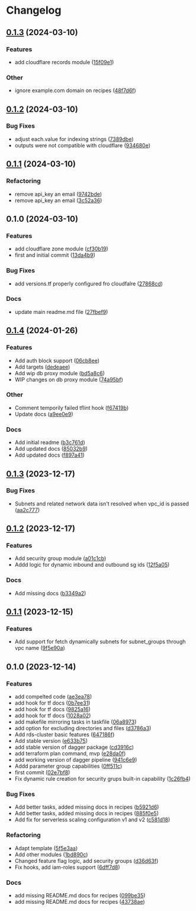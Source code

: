 # Changelog

## [0.1.3](https://github.com/Excoriate/terraform-cloudflare-modules/compare/v0.1.2...v0.1.3) (2024-03-10)


### Features

* add cloudflare records module ([15f09e1](https://github.com/Excoriate/terraform-cloudflare-modules/commit/15f09e178a2f4326d1a350657bd30a609b9cc8fd))


### Other

* ignore example.com domain on recipes ([48f7d6f](https://github.com/Excoriate/terraform-cloudflare-modules/commit/48f7d6f4b2ce35973853df32aba4599861cc2db5))

## [0.1.2](https://github.com/Excoriate/terraform-cloudflare-modules/compare/v0.1.1...v0.1.2) (2024-03-10)


### Bug Fixes

* adjust each.value for indexing strings ([7389dbe](https://github.com/Excoriate/terraform-cloudflare-modules/commit/7389dbe2a1558fb90b0b93ecbe75735258f36122))
* outputs were not compatible with cloudflare ([934680e](https://github.com/Excoriate/terraform-cloudflare-modules/commit/934680e83f6c47face68f3592d5e0083a010f831))

## [0.1.1](https://github.com/Excoriate/terraform-cloudflare-modules/compare/v0.1.0...v0.1.1) (2024-03-10)


### Refactoring

* remove api_key an email ([9742bde](https://github.com/Excoriate/terraform-cloudflare-modules/commit/9742bdefd7c67335b2e6a9a840a9ca5c7c163a92))
* remove api_key an email ([3c52a36](https://github.com/Excoriate/terraform-cloudflare-modules/commit/3c52a365d6fbb8bb8f79199223dd19f6f4feb972))

## 0.1.0 (2024-03-10)


### Features

* add cloudflare zone module ([cf30b19](https://github.com/Excoriate/terraform-cloudflare-modules/commit/cf30b1953e6a78a374890fd7ec9191c8cc987a36))
* first and initial commit ([13da4b9](https://github.com/Excoriate/terraform-cloudflare-modules/commit/13da4b975f19edd7eea1efa848e3141dd29362bc))


### Bug Fixes

* add versions.tf properly configured fro cloudfalre ([27868cd](https://github.com/Excoriate/terraform-cloudflare-modules/commit/27868cd5686e355ba1e3aff19c704e4eb2d8b4c5))


### Docs

* update main readme.md file ([27fbef9](https://github.com/Excoriate/terraform-cloudflare-modules/commit/27fbef9f4b74a69dca40d6aa58fa9ff66ece010e))

## [0.1.4](https://github.com/Excoriate/terraform-registry-aws-rds/compare/v0.1.3...v0.1.4) (2024-01-26)


### Features

* Add auth block support ([06cb8ee](https://github.com/Excoriate/terraform-registry-aws-rds/commit/06cb8ee5f46f29a5cc9085bac4bec77febeb4326))
* Add targets ([dedeaee](https://github.com/Excoriate/terraform-registry-aws-rds/commit/dedeaee82b901d8cf12fe651285b642e6f46416f))
* Add wip db proxy module ([bd5a8c6](https://github.com/Excoriate/terraform-registry-aws-rds/commit/bd5a8c6c8bcd8a2c9cc66bea08d463582743d249))
* WIP changes on db proxy module ([74a95bf](https://github.com/Excoriate/terraform-registry-aws-rds/commit/74a95bf418f0255ec1c0c6980cd11fa0c7118905))


### Other

* Comment temporily failed tflint hook ([f67419b](https://github.com/Excoriate/terraform-registry-aws-rds/commit/f67419b0431f05932fb748b52cb03f61825df20b))
* Update docs ([a9ee0e9](https://github.com/Excoriate/terraform-registry-aws-rds/commit/a9ee0e90f34f7397e3313c2c8e9ea7e5fcd9527a))


### Docs

* Add initial readme ([b3c761d](https://github.com/Excoriate/terraform-registry-aws-rds/commit/b3c761d5cf2296abe2ef5f5cee2ece310569d9d4))
* Add updated docs ([85032b9](https://github.com/Excoriate/terraform-registry-aws-rds/commit/85032b95da0059d5797df9825ce4853f2c4b1d68))
* Add updated docs ([f897a41](https://github.com/Excoriate/terraform-registry-aws-rds/commit/f897a417e25158edef208ce831a0ac79ca335f3f))

## [0.1.3](https://github.com/Excoriate/terraform-registry-aws-rds/compare/v0.1.2...v0.1.3) (2023-12-17)


### Bug Fixes

* Subnets and related network data isn't resolved when vpc_id is passed ([aa2c777](https://github.com/Excoriate/terraform-registry-aws-rds/commit/aa2c7770963f619ea600e7ab4fbc231a75ea7238))

## [0.1.2](https://github.com/Excoriate/terraform-registry-aws-rds/compare/v0.1.1...v0.1.2) (2023-12-17)


### Features

* Add security group module ([a01c1cb](https://github.com/Excoriate/terraform-registry-aws-rds/commit/a01c1cb058862b401c7e7eb155a51c9507ed6602))
* Addd logic for dynamic inbound and outbound sg ids ([12f5a05](https://github.com/Excoriate/terraform-registry-aws-rds/commit/12f5a05afbfe37c574bf344f753192c8335a745b))


### Docs

* Add missing docs ([b3349a2](https://github.com/Excoriate/terraform-registry-aws-rds/commit/b3349a2fe623da5c951bebd40c0762d81b066296))

## [0.1.1](https://github.com/Excoriate/terraform-registry-aws-rds/compare/v0.1.0...v0.1.1) (2023-12-15)


### Features

* Add support for fetch dynamically subnets for subnet_groups through vpc name ([9f5e90a](https://github.com/Excoriate/terraform-registry-aws-rds/commit/9f5e90afbe498f167463ee1ccfec1c1c8093b883))

## 0.1.0 (2023-12-14)


### Features

* add compelted code ([ae3ea78](https://github.com/Excoriate/terraform-registry-aws-rds/commit/ae3ea7813127da04eda076f14a576be1771d4c20))
* add hook for tf docs ([0b7ee31](https://github.com/Excoriate/terraform-registry-aws-rds/commit/0b7ee312c5592e1e5212617f7ec4bacb35be89c1))
* add hook for tf docs ([9825a16](https://github.com/Excoriate/terraform-registry-aws-rds/commit/9825a1630bef8a5d39e24d8700dd8989a67081d6))
* add hook for tf docs ([1028a02](https://github.com/Excoriate/terraform-registry-aws-rds/commit/1028a02fb9ae1e4d0b8b3c7fc70f9fb914074ece))
* add makefile mirroring tasks in taskfile ([06a8973](https://github.com/Excoriate/terraform-registry-aws-rds/commit/06a8973433ba73d83f9bce85738badf083e25388))
* add option for excluding directories and files ([d3786a3](https://github.com/Excoriate/terraform-registry-aws-rds/commit/d3786a3e2f845d7f3dfc44f7ebe8d798545ccee1))
* Add rds-cluster basic features ([647186f](https://github.com/Excoriate/terraform-registry-aws-rds/commit/647186f87bff8e171e5a2c9ba91d4842c130ee53))
* Add stable version ([e633b75](https://github.com/Excoriate/terraform-registry-aws-rds/commit/e633b750a4f08b9ecf9637714d37c3a13cc5f593))
* add stable version of dagger package ([cd3916c](https://github.com/Excoriate/terraform-registry-aws-rds/commit/cd3916c28a268e0c60f4f68e8642b75ce8a3652a))
* add terraform plan command, mvp ([e28da0f](https://github.com/Excoriate/terraform-registry-aws-rds/commit/e28da0fdb73268b9893e0008058c7189d94c3e95))
* add working version of dagger pipeline ([941c6e9](https://github.com/Excoriate/terraform-registry-aws-rds/commit/941c6e90df41d4d3d8dcd46e7a8b67293c4e08a2))
* Addd parameter group capabilities ([0ff511c](https://github.com/Excoriate/terraform-registry-aws-rds/commit/0ff511c7b1eaef0a05a034cebadd77bb86a73064))
* first commit ([02e7bf8](https://github.com/Excoriate/terraform-registry-aws-rds/commit/02e7bf8c97f78d75db9a05b1d3a08e14bf093fd0))
* Fix dynamic rule creation for security grups built-in capability ([1c26fb4](https://github.com/Excoriate/terraform-registry-aws-rds/commit/1c26fb48158e3026f3257574653629fbce57605a))


### Bug Fixes

* Add better tasks, added missing docs in recipes ([b5921d6](https://github.com/Excoriate/terraform-registry-aws-rds/commit/b5921d67d77f0d4948f4f7e67985371f9e99e866))
* Add better tasks, added missing docs in recipes ([885f0e5](https://github.com/Excoriate/terraform-registry-aws-rds/commit/885f0e52f373e62426017b87e7bfc272d5488d53))
* Add fix for serverless scaling configuration v1 and v2 ([c581d18](https://github.com/Excoriate/terraform-registry-aws-rds/commit/c581d1816025c2b573e06846ee31036354162198))


### Refactoring

* Adapt template ([5f5e3aa](https://github.com/Excoriate/terraform-registry-aws-rds/commit/5f5e3aa2fed5649ef6369454b50f0cd64bc5e07b))
* Add other modules ([1bd890c](https://github.com/Excoriate/terraform-registry-aws-rds/commit/1bd890c81e3a3528c9d8d3c490110e11ef0f3517))
* Changed feature flag logic, add security groups ([d36d63f](https://github.com/Excoriate/terraform-registry-aws-rds/commit/d36d63fc2ccb6f2b955e8cf268a0e7aca07e75eb))
* Fix hooks, add iam-roles support ([6dff7d8](https://github.com/Excoriate/terraform-registry-aws-rds/commit/6dff7d8e3b57f955a0358ae71ebfcf0b452351d3))


### Docs

* add missing README.md docs for recipes ([099be35](https://github.com/Excoriate/terraform-registry-aws-rds/commit/099be350c92a252bf1b6ae7b0047dc27f89db8b7))
* add missing README.md docs for recipes ([43738ae](https://github.com/Excoriate/terraform-registry-aws-rds/commit/43738aeac49ed78b3953f69b99ce8c02ece40b8b))
